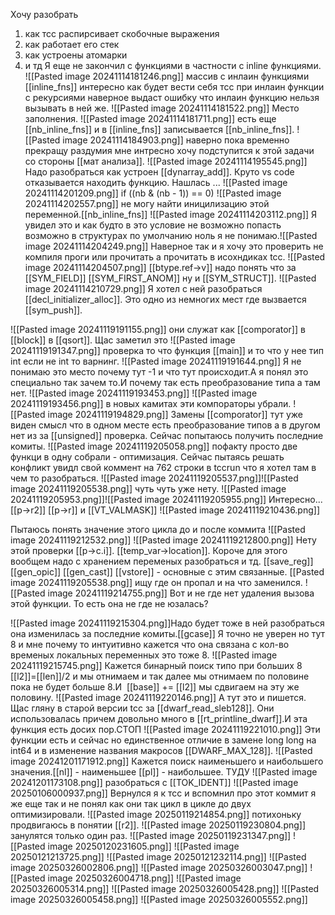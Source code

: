 Хочу разобрать 
1) как тсс распирсивает скобочные выражения
2) как работает его стек 
3) как устроены атомарки
4) и тд
Я еще не закончил с функциями в частности с inline функциями.
![[Pasted image 20241114181246.png]]
массив с инлаин функциями [[inline_fns]] интересно как будет вести себя тсс при инлаин функции с рекурсиями наверное выдаст ошибку что инлаин функцию нельзя вызывать в ней же.
![[Pasted image 20241114181522.png]]
Место заполнения.
![[Pasted image 20241114181711.png]]
есть еще [[nb_inline_fns]] и в [[inline_fns]] записывается [[nb_inline_fns]].
![[Pasted image 20241114184903.png]]
наверно пока временно прекращу раздумия мне интресно хочу подступится к этой задачи со стороны [[мат анализа]].
![[Pasted image 20241114195545.png]]
Надо разобраться как устроен [[dynarray_add]].
Круто vs code отказывается находить функцию. Нашлась ...
![[Pasted image 20241114201209.png]]
if ((nb & (nb - 1)) == 0) 
![[Pasted image 20241114202557.png]]
не могу найти иницилизацию этой переменной.[[nb_inline_fns]]
![[Pasted image 20241114203112.png]]
Я увидел это и как будто в это условие не возможно попасть
возможно в структурах по умолчанию ноль я не понимаю.![[Pasted image 20241114204249.png]]
Наверное так и я хочу это проверить не компиля проги или прочитать а прочитать в исохндиках tcc.
![[Pasted image 20241114204507.png]]
[[btype.ref->v]]
надо понять что за [[SYM_FIELD]] [[SYM_FIRST_ANOM]] ну и [[SYM_STRUCT]].
![[Pasted image 20241114210729.png]]
Я хотел с ней разобраться [[decl_initializer_alloc]].
Это одно из немногих мест где вызвается [[sym_push]].

![[Pasted image 20241119191155.png]]
они служат как [[comporator]] в [[block]] в [[qsort]].
Щас заметил это
![[Pasted image 20241119191347.png]]
проверка то что функция [[main]]  и то что у нее тип int если не int то варнинг.
![[Pasted image 20241119191644.png]]
Я не понимаю это место почему тут -1 и что тут происходит.А я понял это специально так зачем то.И почему так есть преобразование типа а там нет.
![[Pasted image 20241119193453.png]]
![[Pasted image 20241119193456.png]]
в новых камитах эти компораторы убрали.
![[Pasted image 20241119194829.png]]
Замены [[comporator]] тут уже виден смысл что в одном месте есть преобразование типов а в другом нет из за [[unsigned]] проверка.
Сейчас попытаюсь получить последние комиты.
![[Pasted image 20241119205058.png]]
пофакту просто две функци в одну собрали - оптимизация.
Сейчас пытаясь решать конфликт увидл свой коммент на 762 строки в tccrun что я хотел там в чем то разобраться.
![[Pasted image 20241119205537.png]]![[Pasted image 20241119205538.png]]
чуть чуть уже нету.
![[Pasted image 20241119205953.png]]![[Pasted image 20241119205955.png]]
Интересно...
[[p->r2]]    [[p->r]]   и [[VT_VALMASK]]
![[Pasted image 20241119210436.png]]


Пытаюсь понять значение этого цикла до и после коммита ![[Pasted image 20241119212532.png]]
![[Pasted image 20241119212800.png]]
Нету этой проверки [[p->c.i]]. [[temp_var->location]].
Короче для этого вообщем надо с хранением переменых разобраться и тд.
[[save_reg]] [[gen_opic]] [[gen_cast]] [[vstore]] - основные с этим связанные.
[[Pasted image 20241119205538.png]] ищу где он пропал и на что заменился.
![[Pasted image 20241119214755.png]]
Вот и не где нет удаления вызова этой функции. То есть она не где не юзалась?

![[Pasted image 20241119215304.png]]Надо будет тоже в ней разобраться она изменилась за последние комиты.[[gcase]] Я точно не уверен но тут 8 и мне почему то интуитивно кажется что она связана с кол-во временых локальных переменных это тоже 8.
![[Pasted image 20241119215745.png]]
Кажется бинарный поиск типо при больших 8 [[l2]]=[[len]]/2 и мы отнимаем и так далее мы отнимаем по половине пока не будет больше 8.И  [[base]] += [[l2]] мы сдвигаем на эту же половину.
![[Pasted image 20241119220146.png]]
А тут это и пишется. Щас гляну в старой версии tcc за [[dwarf_read_sleb128]].
Они использовалась причем довольно много в [[rt_printline_dwarf]].И эта функция есть досих пор.СТОП
![[Pasted image 20241119221010.png]]
Эти функции есть и сейчас но единственное отличие в замене long long на int64 и в изменение названия макросов [[DWARF_MAX_128]].
![[Pasted image 20241201171912.png]]
Кажется поиск наименьшего и наибольшего значения.[[nl]] - наименьшее [[pl]] - наибольшее.
ТУДУ
![[Pasted image 20241201173108.png]]
разобраться c [[TOK_IDENT]]
![[Pasted image 20250106000937.png]]
Вернулся я к тсс и вспомнил про этот коммит я же еще так и не понял как они так цикл в цикле до двух оптимизировали.
![[Pasted image 20250119214854.png]]
потихоньку продвигаюсь в понятии [[r2]].
![[Pasted image 20250119230804.png]]
занулятся только один раз.
![[Pasted image 20250119231347.png]]
![[Pasted image 20250120231605.png]]
![[Pasted image 20250121213725.png]]
![[Pasted image 20250121232114.png]]
![[Pasted image 20250326002806.png]]
![[Pasted image 20250326003047.png]]
![[Pasted image 20250326004718.png]]
![[Pasted image 20250326005314.png]]
![[Pasted image 20250326005428.png]]
![[Pasted image 20250326005458.png]]
![[Pasted image 20250326005552.png]]
